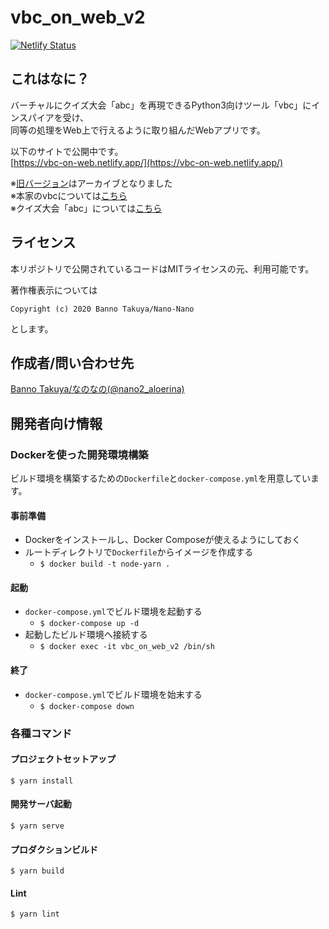 # vbc_on_web_v2

[![Netlify Status](https://api.netlify.com/api/v1/badges/18e4b68e-09db-4166-b0d0-efec7edba51a/deploy-status)](https://app.netlify.com/sites/vbc-on-web/deploys)

## これはなに？

バーチャルにクイズ大会「abc」を再現できるPython3向けツール「vbc」にインスパイアを受け、  
同等の処理をWeb上で行えるように取り組んだWebアプリです。

以下のサイトで公開中です。  
[https://vbc-on-web.netlify.app/](https://vbc-on-web.netlify.app/)

※[旧バージョン](https://github.com/nano-nano/vbc_on_web)はアーカイブとなりました  
※本家のvbcについては[こちら](https://github.com/NMLibrary/vbc)  
※クイズ大会「abc」については[こちら](http://abc-dive.com/)  

## ライセンス

本リポジトリで公開されているコードはMITライセンスの元、利用可能です。

著作権表示については
```
Copyright (c) 2020 Banno Takuya/Nano-Nano
```
とします。

## 作成者/問い合わせ先

[Banno Takuya/なのなの(@nano2_aloerina)](https://twitter.com/nano2_aloerina)

## 開発者向け情報

### Dockerを使った開発環境構築

ビルド環境を構築するための`Dockerfile`と`docker-compose.yml`を用意しています。

#### 事前準備

- Dockerをインストールし、Docker Composeが使えるようにしておく
- ルートディレクトリで`Dockerfile`からイメージを作成する
  - `$ docker build -t node-yarn .`

#### 起動

- `docker-compose.yml`でビルド環境を起動する
  - `$ docker-compose up -d`
- 起動したビルド環境へ接続する
  - `$ docker exec -it vbc_on_web_v2 /bin/sh`

#### 終了

- `docker-compose.yml`でビルド環境を始末する
  - `$ docker-compose down`

### 各種コマンド

#### プロジェクトセットアップ
```
$ yarn install
```

#### 開発サーバ起動
```
$ yarn serve
```

#### プロダクションビルド
```
$ yarn build
```

#### Lint
```
$ yarn lint
```
